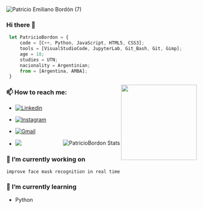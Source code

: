 ![Patricio Emiliano Bordón (7)](https://user-images.githubusercontent.com/95234993/155026237-b1884e44-65d4-4984-8fa9-c8636d385ade.gif)


### Hi there 👋

```js
 let PatricioBordon = {
     code = [C++, Python, JavaScript, HTML5, CSS3];
     tools = [VisualStudioCode, JupyterLab, Git_Bash, Git, Gimp];
     age = 18;
     studies = UTN;
     nacionality = Argentinian;
     from = [Argentina, AMBA];
 }

```
<img align= "right" width= "200px" src= "https://pa1.narvii.com/6580/8098c6e9207376889eeb0532d9f5a0723c4d73f5_hq.gif"/>

### 📫 How to reach me:
- [![Linkedin](https://img.shields.io/badge/-LinkedIn-blue?style=flat&logo=Linkedin&logoColor=white)](https://www.linkedin.com/in/patricio-bordon-6511981b3/)
- [![Instagram](https://img.shields.io/badge/-Instagram-c13584?style=flat&labelColor=c13584&logo=instagram&logoColor=white)](https://www.instagram.com/patricio_bordon_/?hl=es)
- [![Gmail](https://img.shields.io/badge/-Gmail-c14438?style=flat&logo=Gmail&logoColor=white)](mailto:patriciobordon123@gmail.com)
- <img src="https://img.shields.io/badge/Whatsapp-+5491154635022-25D366.svg?logo=whatsapp&style=flat&link=https://walink.co/e12c21">



  <img align= "right" src="https://github-readme-stats.vercel.app/api?username=PatricioBordon&show_icons=true&theme=radical" alt="PatricioBordon Stats" />
</a>

### 🔭 I’m currently working on 
``
 improve face mask recognition in real time
``
### 🌱 I’m currently learning 
- Python

